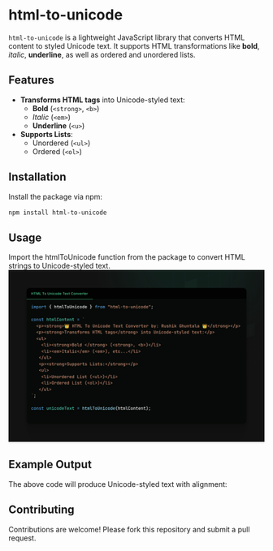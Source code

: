 # html-to-unicode

`html-to-unicode` is a lightweight JavaScript library that converts HTML content to styled Unicode text. It supports HTML transformations like **bold**, _italic_, __underline__, as well as ordered and unordered lists.

## Features

- **Transforms HTML tags** into Unicode-styled text:
  - **Bold** (`<strong>`, `<b>`)
  - _Italic_ (`<em>`)
  - __Underline__ (`<u>`)
- **Supports Lists**:
  - Unordered (`<ul>`)
  - Ordered (`<ol>`)

## Installation

Install the package via npm:

```bash
npm install html-to-unicode
```

## Usage
Import the htmlToUnicode function from the package to convert HTML strings to Unicode-styled text.
![App Screenshot](https://github.com/Rushik-Ghuntala/html-to-unicode/blob/main/assets/HTML-To-Unicode-Text-Converter.png)

## Example Output
The above code will produce Unicode-styled text with alignment:


## Contributing
Contributions are welcome! Please fork this repository and submit a pull request.
